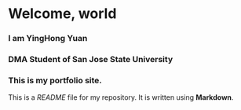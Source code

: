 # Welcome, world

   ### I am YingHong Yuan
   ### DMA Student of San Jose State University
   ### This is my portfolio site.

This is a *README* file for my repository. It is written using **Markdown**.
